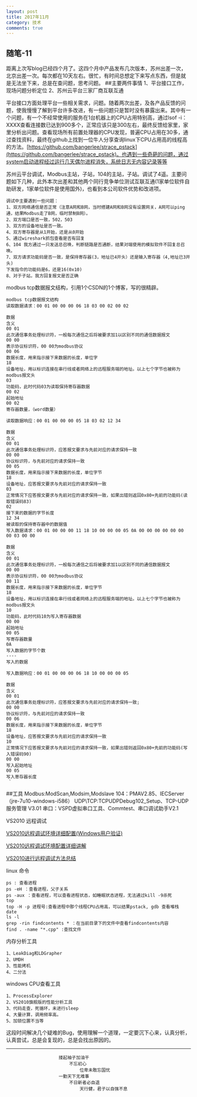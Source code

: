 ```yaml
---
layout: post
title: 2017年11月
category: 技术
comments: true
---
```



## 随笔-11
距离上次写blog已经四个月了。这四个月中产品发布几次版本，苏州出差一次，北京出差一次。每次都在10天左右。很忙，有时间总想定下来写点东西，但是就是无法坐下来，总是在查问题，思考问题。
##主要两件事情
	1、平台接口工作，现场问题分析定位
	2、苏州云平台三家厂商互联互通

平台接口方面处理平台一些相关需求，问题。随着两次出差，及各产品反馈的问题，使我慢慢了解到平台许多改进，有一些问题只是暂时没有暴露出来。其中有一个问题，有一个不经常使用的服务在1台机器上的CPU占用特别高，通过lsof -i：XXXX查看连接数已达到900多个，正常应该只是300左右，最终反馈给家里，家里分析出问题。查看现场所有前置处理器的CPU发现，普遍CPU占用在30多，通过查找资料，最终在github上找到一位牛人分享查询linux下CPU占用高的线程高的方法。[https://github.com/bangerlee/strace_pstack](https://github.com/bangerlee/strace_pstack)。也遇到一些奇葩的问题，通过system启动进程经过运行几天偶尔进程消失，系统日志无内容记录等等


苏州云平台调试，Modbus主站，子站，104的主站，子站。调试了4遥。主要问题如下几种，此外本次出差和其他两个同行竞争单位测试互联互通(1家单位软件自助研发，1家单位软件是使用国外)，也看到本公司软件优势和改进项。
	
	调试中主要遇到一些问题：
	1、双方网络通信是否正常（注意A网和B网，当时搭建A网和B网没有设置网关，A网可以ping通，结果Modbus走了B网，临时禁制B网）。
	2、双方端口是否一致，502，503
	3、双方的设备地址是否一致。
	4、双方寄存器是从1开始，还是从0开始
	5、通过wireshark抓包查看是否有回复
	6、104 我方通过一只发送总召唤，判断链路是否通断，结果对端使用的模拟软件不回复总召唤。
	7、双方请求功能码是否一致，是保持寄存器(3，地址已4开头）还是输入寄存器（4,地址已3开头)
	下发指令的功能码是6，还是16(0x10)
	8、对于子站，我方回复报文是否正确

modbus tcp数据报文结构，引用1个CSDN的1个博客，写的很精辟。
	
	modbus tcp数据报文结构
	读取数据请求：00 01 00 00 00 06 18 03 00 02 00 02
	 
	数据
	含义
	00 01
	此次通信事务处理标识符，一般每次通信之后将被要求加1以区别不同的通信数据报文
	00 00
	表示协议标识符，00 00为modbus协议
	00 06
	数据长度，用来指示接下来数据的长度，单位字
	18
	设备地址，用以标识连接在串行线或者网络上的远程服务端的地址。以上七个字节也被称为modbus报文头
	03
	功能码，此时代码03为读取保持寄存器数据
	00 02
	起始地址
	00 02
	寄存器数量，（word数量）
	 
	读取数据响应：00 01 00 00 00 05 18 03 02 12 34
	 
	数据
	含义
	00 01
	此次通信事务处理标识符，应答报文要求与先前对应的请求保持一致
	00 00
	协议标识符，与先前对应的请求保持一致
	00 05
	数据长度，用来指示接下来数据的长度，单位字节
	18
	设备地址，应答报文要求与先前对应的请求保持一致
	03
	正常情况下应答报文要求与先前对应的请求保持一致，如果出错则返回0x80+先前的功能码(读取错误码83)
	02
	接下来的数据的字节长度
	12 34
	被读取的保持寄存器中的数据值
	写入数据请求：00 01 00 00 00 11 18 10 00 00 00 05 0A 00 00 00 00 00 00 00 03 00 00
	 
	数据
	含义
	00 01
	此次通信事务处理标识符，一般每次通信之后将被要求加1以区别不同的通信数据报文
	00 00
	表示协议标识符，00 00为modbus协议
	00 11
	数据长度，用来指示接下来数据的长度，单位字节
	18
	设备地址，用以标识连接在串行线或者网络上的远程服务端的地址。以上七个字节也被称为modbus报文头
	10
	功能码，此时代码10为写入寄存器数据
	00 00
	起始地址
	00 05
	写寄存器数量
	0A
	写入数据的字节个数
	----
	写入的数据
	 
	写入数据响应：00 01 00 00 00 06 18 10 00 00 00 05
	 
	数据
	含义
	00 01
	此次通信事务处理标识符，应答报文要求与先前对应的请求保持一致;
	00 00
	协议标识符，与先前对应的请求保持一致
	00 06
	数据长度，用来指示接下来数据的长度，单位字节
	18
	设备地址，应答报文要求与先前对应的请求保持一致
	10
	正常情况下应答报文要求与先前对应的请求保持一致，如果出错则返回0x80+先前的功能码(写入错误码90)
	00 00
	写入起始地址
	00 05
	写入寄存器长度
	 `

##工具
	Modbus:ModScan,Modsim,Modslave
	104：PMAV2.85、IECServer（jre-7u10-windows-i586）
	UDP\TCP:TCPUDPDebug102_Setup、TCP-UDP服务管理 V3.01
	串口：VSPD虚拟串口工具、Commtest、串口调试助手V2.1

	
VS2010 远程调试

[VS2010远程调试环境详细配置(Windows用户验证)](http://blog.csdn.net/cbnotes/article/details/52813222)

[VS2010远程调试环境配置详细讲解](http://www.cnblogs.com/Braveliu/archive/2013/03/29/2989704.html)

[VS2010进行远程调试方法总结](http://blog.sina.com.cn/s/blog_a459dcf5010153o7.html)


linux 命令

	ps : 查看进程
	ps -eH ：查看进程，父子关系
	ps -aux ：查看进程，可以查看进程状态，如睡眠状态进程，无法通过kill -9杀死
	top
	top -H -p 进程号:查看进程中那个线程CPU占用高，可以结果pstack, gdb 查看堆栈
	date
	ls -l
	grep -rin findcontents * ：在当前目录下的文件中查看findcontents内容
    find . -name "*.cpp" :查找文件

	

内存分析工具

	1、LeakDiag和LDGrapher
	2、UMDH
	3、性能拷机
	4、二分法

windows CPU查看工具

	1、ProcessExplorer
	2、VS2010旗舰版的性能分析工具
	3、代码走查，死循环，未进行sleep
	4、大量计算，调用频率高。
	5、加锁位置不当等


这段时间解决几个疑难的Bug，使用理解一个道理，一定要沉下心来，认真分析，认真尝试，总是会复现的，总是会找出原因的。
	

----------

						搂起袖子加油干
							不忘初心
								位卑未敢忘国忧
						一勤天下无难事
							不日新者必自退
								天行健，君子以自强不息


